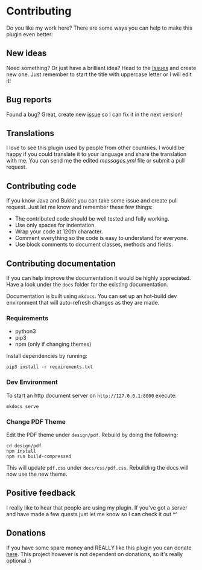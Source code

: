 # Contributing

Do you like my work here? There are some ways you can help to make this plugin even better:

## New ideas

Need something? Or just have a brilliant idea? Head to the [Issues](https://github.com/Co0sh/BetonQuest/issues) and create new one. Just remember to start the title with uppercase letter or I will edit it!

## Bug reports

Found a bug? Great, create new [issue](https://github.com/Co0sh/BetonQuest/issues) so I can fix it in the next version!

## Translations

I love to see this plugin used by people from other countries. I would be happy if you could translate it to your language and share the translation with me. You can send me the edited _messages.yml_ file or submit a pull request.

## Contributing code

If you know Java and Bukkit you can take some issue and create pull request. Just let me know and remember these few things:

* The contributed code should be well tested and fully working.
* Use only spaces for indentation.
* Wrap your code at 120th character.
* Comment everything so the code is easy to understand for everyone.
* Use block comments to document classes, methods and fields.

## Contributing documentation

If you can help improve the documentation it would be highly appreciated. Have a look under the `docs` folder for the existing documentation.

Documentation is built using `mkdocs`. You can set up an hot-build dev environment that will auto-refresh changes as they are made.

### Requirements

* python3
* pip3
* npm (only if changing themes)

Install dependencies by running:

```
pip3 install -r requirements.txt
```

### Dev Environment

To start an http document server on `http://127.0.0.1:8000` execute:

```
mkdocs serve
```

### Change PDF Theme

Edit the PDF theme under `design/pdf`. Rebuild by doing the following:

```
cd design/pdf
npm install
npm run build-compressed
```

This will update `pdf.css` under `docs/css/pdf.css`. Rebuilding the docs will now use the new theme.

## Positive feedback

I really like to hear that people are using my plugin. If you've got a server and have made a few quests just let me know so I can check it out ^^

## Donations

If you have some spare money and REALLY like this plugin you can donate [here](https://www.paypal.com/cgi-bin/webscr?cmd=_s-xclick&hosted_button_id=KG6S76KP4W6UG). This project however is not dependent on donations, so it's really optional :)
